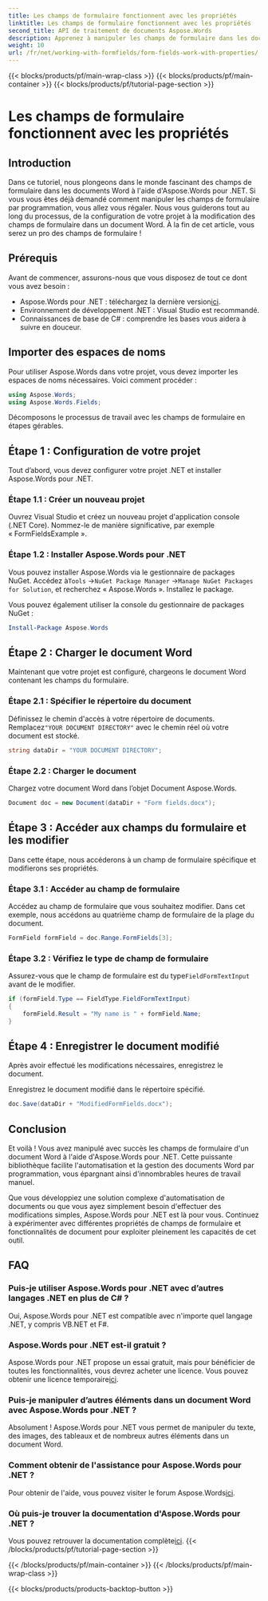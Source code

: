 ```yaml
---
title: Les champs de formulaire fonctionnent avec les propriétés
linktitle: Les champs de formulaire fonctionnent avec les propriétés
second_title: API de traitement de documents Aspose.Words
description: Apprenez à manipuler les champs de formulaire dans les documents Word à l'aide d'Aspose.Words pour .NET avec notre guide détaillé étape par étape.
weight: 10
url: /fr/net/working-with-formfields/form-fields-work-with-properties/
---
```


{{< blocks/products/pf/main-wrap-class >}}
{{< blocks/products/pf/main-container >}}
{{< blocks/products/pf/tutorial-page-section >}}

# Les champs de formulaire fonctionnent avec les propriétés

## Introduction

Dans ce tutoriel, nous plongeons dans le monde fascinant des champs de formulaire dans les documents Word à l'aide d'Aspose.Words pour .NET. Si vous vous êtes déjà demandé comment manipuler les champs de formulaire par programmation, vous allez vous régaler. Nous vous guiderons tout au long du processus, de la configuration de votre projet à la modification des champs de formulaire dans un document Word. À la fin de cet article, vous serez un pro des champs de formulaire !

## Prérequis

Avant de commencer, assurons-nous que vous disposez de tout ce dont vous avez besoin :
-  Aspose.Words pour .NET : téléchargez la dernière version[ici](https://releases.aspose.com/words/net/).
- Environnement de développement .NET : Visual Studio est recommandé.
- Connaissances de base de C# : comprendre les bases vous aidera à suivre en douceur.

## Importer des espaces de noms

Pour utiliser Aspose.Words dans votre projet, vous devez importer les espaces de noms nécessaires. Voici comment procéder :

```csharp
using Aspose.Words;
using Aspose.Words.Fields;
```

Décomposons le processus de travail avec les champs de formulaire en étapes gérables.

## Étape 1 : Configuration de votre projet

Tout d’abord, vous devez configurer votre projet .NET et installer Aspose.Words pour .NET.

### Étape 1.1 : Créer un nouveau projet

Ouvrez Visual Studio et créez un nouveau projet d'application console (.NET Core). Nommez-le de manière significative, par exemple « FormFieldsExample ».

### Étape 1.2 : Installer Aspose.Words pour .NET

 Vous pouvez installer Aspose.Words via le gestionnaire de packages NuGet. Accédez à`Tools` ->`NuGet Package Manager` ->`Manage NuGet Packages for Solution`, et recherchez « Aspose.Words ». Installez le package.

Vous pouvez également utiliser la console du gestionnaire de packages NuGet :

```powershell
Install-Package Aspose.Words
```

## Étape 2 : Charger le document Word

Maintenant que votre projet est configuré, chargeons le document Word contenant les champs du formulaire.

### Étape 2.1 : Spécifier le répertoire du document

 Définissez le chemin d'accès à votre répertoire de documents. Remplacez`"YOUR DOCUMENT DIRECTORY"` avec le chemin réel où votre document est stocké.

```csharp
string dataDir = "YOUR DOCUMENT DIRECTORY";
```

### Étape 2.2 : Charger le document

Chargez votre document Word dans l’objet Document Aspose.Words.

```csharp
Document doc = new Document(dataDir + "Form fields.docx");
```

## Étape 3 : Accéder aux champs du formulaire et les modifier

Dans cette étape, nous accéderons à un champ de formulaire spécifique et modifierons ses propriétés.

### Étape 3.1 : Accéder au champ de formulaire

Accédez au champ de formulaire que vous souhaitez modifier. Dans cet exemple, nous accédons au quatrième champ de formulaire de la plage du document.

```csharp
FormField formField = doc.Range.FormFields[3];
```

### Étape 3.2 : Vérifiez le type de champ de formulaire

 Assurez-vous que le champ de formulaire est du type`FieldFormTextInput` avant de le modifier.

```csharp
if (formField.Type == FieldType.FieldFormTextInput)
{
    formField.Result = "My name is " + formField.Name;
}
```

## Étape 4 : Enregistrer le document modifié

Après avoir effectué les modifications nécessaires, enregistrez le document.

Enregistrez le document modifié dans le répertoire spécifié.

```csharp
doc.Save(dataDir + "ModifiedFormFields.docx");
```

## Conclusion

Et voilà ! Vous avez manipulé avec succès les champs de formulaire d'un document Word à l'aide d'Aspose.Words pour .NET. Cette puissante bibliothèque facilite l'automatisation et la gestion des documents Word par programmation, vous épargnant ainsi d'innombrables heures de travail manuel.

Que vous développiez une solution complexe d'automatisation de documents ou que vous ayez simplement besoin d'effectuer des modifications simples, Aspose.Words pour .NET est là pour vous. Continuez à expérimenter avec différentes propriétés de champs de formulaire et fonctionnalités de document pour exploiter pleinement les capacités de cet outil.

## FAQ

### Puis-je utiliser Aspose.Words pour .NET avec d’autres langages .NET en plus de C# ?
Oui, Aspose.Words pour .NET est compatible avec n'importe quel langage .NET, y compris VB.NET et F#.

### Aspose.Words pour .NET est-il gratuit ?
Aspose.Words pour .NET propose un essai gratuit, mais pour bénéficier de toutes les fonctionnalités, vous devrez acheter une licence. Vous pouvez obtenir une licence temporaire[ici](https://purchase.aspose.com/temporary-license/).

### Puis-je manipuler d’autres éléments dans un document Word avec Aspose.Words pour .NET ?
Absolument ! Aspose.Words pour .NET vous permet de manipuler du texte, des images, des tableaux et de nombreux autres éléments dans un document Word.

### Comment obtenir de l'assistance pour Aspose.Words pour .NET ?
 Pour obtenir de l'aide, vous pouvez visiter le forum Aspose.Words[ici](https://forum.aspose.com/c/words/8).

### Où puis-je trouver la documentation d'Aspose.Words pour .NET ?
 Vous pouvez retrouver la documentation complète[ici](https://reference.aspose.com/words/net/).
{{< /blocks/products/pf/tutorial-page-section >}}

{{< /blocks/products/pf/main-container >}}
{{< /blocks/products/pf/main-wrap-class >}}

{{< blocks/products/products-backtop-button >}}
